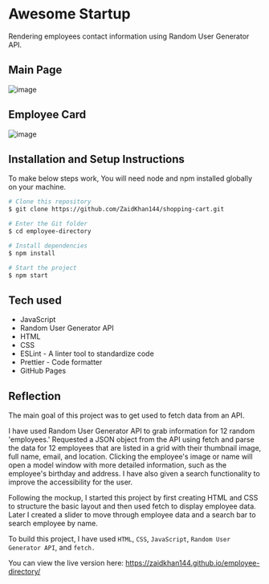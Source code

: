 # Awesome Startup

Rendering employees contact information using Random User Generator API.

## Main Page

![image](https://i.postimg.cc/yNcG8bft/startup.png)

## Employee Card

![image](https://i.postimg.cc/8Pcn65Kh/Awesome-Startup.png)

## Installation and Setup Instructions

To make below steps work, You will need node and npm installed globally on your machine.

```bash
# Clone this repository
$ git clone https://github.com/ZaidKhan144/shopping-cart.git

# Enter the Git folder
$ cd employee-directory

# Install dependencies
$ npm install

# Start the project
$ npm start
```

## Tech used

- JavaScript
- Random User Generator API
- HTML
- CSS
- ESLint - A linter tool to standardize code
- Prettier - Code formatter
- GitHub Pages

## Reflection

The main goal of this project was to get used to fetch data from an API. 

I have used Random User Generator API to grab information for 12 random 'employees.' Requested a JSON object from the API using fetch and parse the data for 12 employees that are listed in a grid with their thumbnail image, full name, email, and location. Clicking the employee's image or name will open a model window with more detailed information, such as the employee's birthday and address. I have also given a search functionality to improve the accessibility for the user. 

Following the mockup, I started this project by first creating HTML and CSS to structure the basic layout and then used fetch to display employee data. Later I created a slider to move through employee data and a search bar to search employee by name.

To build this project, I have used `HTML`, `CSS`, `JavaScript`, `Random User Generator API`, and `fetch.` 

You can view the live version here: https://zaidkhan144.github.io/employee-directory/
















